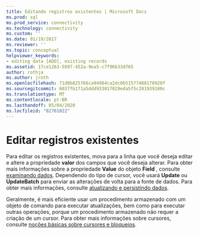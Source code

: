 ```yaml
---
title: Editando registros existentes | Microsoft Docs
ms.prod: sql
ms.prod_service: connectivity
ms.technology: connectivity
ms.custom: ''
ms.date: 01/19/2017
ms.reviewer: ''
ms.topic: conceptual
helpviewer_keywords:
- editing data [ADO], existing records
ms.assetid: 17ce1263-5897-452a-9ea5-c7f96b33df65
author: rothja
ms.author: jroth
ms.openlocfilehash: 71d8b825766ca94984ca2dc0b51577488178920f
ms.sourcegitcommit: 6037fb1f1a5ddd933017029eda5f5c281939100c
ms.translationtype: MT
ms.contentlocale: pt-BR
ms.lasthandoff: 05/04/2020
ms.locfileid: "82761022"
---
```

# <a name="editing-existing-records"></a>Editar registros existentes
Para editar os registros existentes, mova para a linha que você deseja editar e altere a propriedade **valor** dos campos que você deseja alterar. Para obter mais informações sobre a propriedade **Value** do objeto **Field** , consulte [examinando dados](../../../ado/guide/data/examining-data.md). Dependendo do tipo de cursor, você usará **Update** ou **UpdateBatch** para enviar as alterações de volta para a fonte de dados. Para obter mais informações, consulte [atualizando e persistindo dados](../../../ado/guide/data/updating-and-persisting-data.md).  
  
 Geralmente, é mais eficiente usar um procedimento armazenado com um objeto de comando para executar atualizações, bem como para executar outras operações, porque um procedimento armazenado não requer a criação de um cursor. Para obter mais informações sobre cursores, consulte [noções básicas sobre cursores e bloqueios](../../../ado/guide/data/understanding-cursors-and-locks.md).
